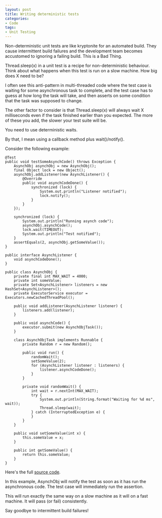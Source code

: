 ```yaml
---
layout: post
title: Writing deterministic tests
categories:
- Code
tags: 
- Unit Testing
---
```


Non-deterministic unit tests are like kryptonite for an automated build. They
cause intermittent build failures and the development team becomes accustomed
to ignoring a failing build. This is a Bad Thing.

Thread.sleep(x) in a unit test is a recipe for non-deterministic behaviour.
Think about what happens when this test is run on a slow machine. How big does
X need to be?

I often see this anti-pattern in multi-threaded code where the test case is
waiting for some asynchronous task to complete, and the test case has to guess
at how long the task will take, and then asserts on some condition that the
task was supposed to change.

The other factor to consider is that Thread.sleep(x) will always wait X
milliseconds even if the task finished earlier than you expected. The more of
these you add, the slower your test suite will be.

You need to use deterministic waits.

By that, I mean using a callback method plus wait()/notify().

Consider the following example:

	@Test
	public void testSomeAsynchCode() throws Exception {
		AsynchObj asynchObj = new AsynchObj();
		final Object lock = new Object();
		asynchObj.addListener(new AsynchListener() {
			@Override
			public void asynchCodeDone() {
				synchronized (lock) {
					System.out.println("Listener notified");
					lock.notify();
				}
			}
		});

		synchronized (lock) {
			System.out.println("Running asynch code");
			asynchObj.asynchCode();
			lock.wait(TIMEOUT);
			System.out.println("Test notified");
		}
		assertEquals(2, asynchObj.getSomeValue());
	}

	public interface AsynchListener {
		void asynchCodeDone();
	}

	public class AsynchObj {
		private final int MAX_WAIT = 4000;
		private int someValue;
		private Set<AsynchListener> listeners = new HashSet<AsynchListener>();
		private ExecutorService executor = Executors.newCachedThreadPool();

		public void addListener(AsynchListener listener) {
			listeners.add(listener);
		}

		public void asynchCode() {
			executor.submit(new AsynchObjTask());
		}

		class AsynchObjTask implements Runnable {
			private Random r = new Random();

			public void run() {
				randomWait();
				setSomeValue(2);
				for (AsynchListener listener : listeners) {
					listener.asynchCodeDone();
				}
			}

			private void randomWait() {
				int wait = r.nextInt(MAX_WAIT);
				try {
					System.out.println(String.format("Waiting for %d ms", wait));
					Thread.sleep(wait);
				} catch (InterruptedException e) {
				}
			}
		}

		public void setSomeValue(int x) {
			this.someValue = x;
		}

		public int getSomeValue() {
			return this.someValue;
		}
	}

Here's the full [source code](http://craigpardey.com/wp/wp-content/uploads/2013/10/asynch.zip).

In this example, AsynchObj will notify the test as soon as it has run the
asynchronous code. The test case will immediately run the assertion.

This will run exactly the same way on a slow machine as it will on a fast
machine. It will pass (or fail) consistently.

Say goodbye to intermittent build failures!

